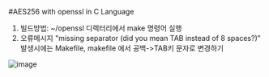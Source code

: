 #AES256 with openssl in C Language

1. 빌드방법: ~/openssl 디렉터리에서 make 명령어 실행
2. 오류메시지 "missing separator (did you mean TAB instead of 8 spaces?)" 발생시에는 Makefile, makefile 에서 공백->TAB키 문자로 변경하기

![image](https://user-images.githubusercontent.com/57746289/195518552-a722f824-b950-4b19-8adc-62a9bf81389e.png)
